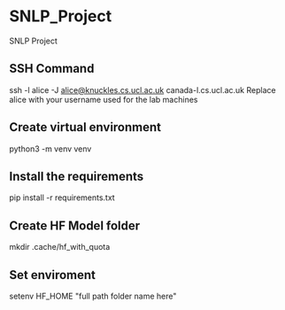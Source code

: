 # SNLP_Project
SNLP Project

## SSH Command
ssh -l alice -J alice@knuckles.cs.ucl.ac.uk canada-l.cs.ucl.ac.uk
Replace alice with your username used for the lab machines

## Create virtual environment
python3 -m venv venv

## Install the requirements
pip install -r requirements.txt

## Create HF Model folder
mkdir .cache/hf_with_quota

## Set enviroment
setenv HF_HOME "full path folder name here"